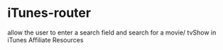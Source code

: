 # iTunes-router
allow the user to enter a search field and search for a movie/ tvShow in iTunes Affiliate Resources

